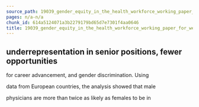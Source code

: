 ```yaml
---
source_path: 19039_gender_equity_in_the_health_workforce_working_paper_for_web_pdf.md
pages: n/a-n/a
chunk_id: 614a5124071a3b2279179bd65d7e7301f4aa0646
title: 19039_gender_equity_in_the_health_workforce_working_paper_for_web_pdf
---
```

## underrepresentation in senior positions, fewer opportunities

for career advancement, and gender discrimination. Using

data from European countries, the analysis showed that male

physicians are more than twice as likely as females to be in
